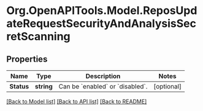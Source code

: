 # Org.OpenAPITools.Model.ReposUpdateRequestSecurityAndAnalysisSecretScanning

## Properties

Name | Type | Description | Notes
------------ | ------------- | ------------- | -------------
**Status** | **string** | Can be &#x60;enabled&#x60; or &#x60;disabled&#x60;. | [optional] 

[[Back to Model list]](../README.md#documentation-for-models) [[Back to API list]](../README.md#documentation-for-api-endpoints) [[Back to README]](../README.md)

